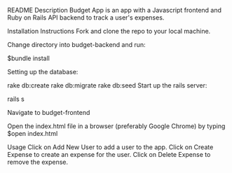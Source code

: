 README
Description
Budget App is an app with a Javascript frontend and Ruby on Rails API backend to track a user's expenses.

Installation Instructions
Fork and clone the repo to your local machine.

Change directory into budget-backend and run:

$bundle install

Setting up the database:

rake db:create
rake db:migrate
rake db:seed
Start up the rails server:

rails s

Navigate to budget-frontend

Open the index.html file in a browser (preferably Google Chrome) by typing
$open index.html

Usage
Click on Add New User to add a user to the app.
Click on Create Expense to create an expense for the user.
Click on Delete Expense to remove the expense.
